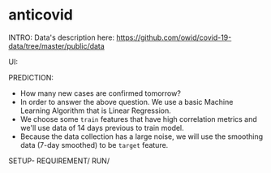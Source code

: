 # anticovid

INTRO:
Data's description here: https://github.com/owid/covid-19-data/tree/master/public/data

UI:

PREDICTION:
- How many new cases are confirmed tomorrow?
- In order to answer the above question. We use a basic Machine Learning Algorithm that is Linear Regression.
- We choose some `train` features that have high correlation metrics and we'll use data of 14 days previous to train model.
- Because the data collection has a large noise, we will use the smoothing data (7-day smoothed) to be `target` feature.

SETUP-
REQUIREMENT/
RUN/
